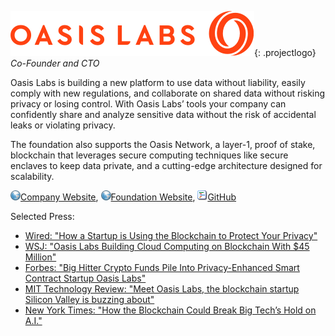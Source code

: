![Oasis Labs](/img/projects/oasislabs.png){: .projectlogo}  
*Co-Founder and CTO*

Oasis Labs is building a new platform to use data without liability, easily comply with new regulations, and collaborate on shared data without risking privacy or losing control. With Oasis Labs’ tools your company can confidently share and analyze sensitive data without the risk of accidental leaks or violating privacy.

The foundation also supports the Oasis Network, a layer-1, proof of stake, blockchain that leverages secure computing techniques like secure enclaves to keep data private, and a cutting-edge architecture designed for scalability.

[![www](/img/ico/website.png)Company Website](https://www.oasislabs.com),
[![www](/img/ico/website.png)Foundation Website](https://www.oasis-protocol.org),
[![code](/img/ico/code.png)GitHub](https://github.com/oasislabs)    

Selected Press: 

- [Wired: "How a Startup is Using the Blockchain to Protect Your Privacy"](https://www.wired.com/story/how-a-startup-is-using-the-blockchain-to-protect-your-privacy/)
- [WSJ: "Oasis Labs Building Cloud Computing on Blockchain With $45 Million"](https://www.wsj.com/articles/oasis-labs-building-cloud-computing-on-blockchain-with-45-million-1531130401)
- [Forbes: "Big Hitter Crypto Funds Pile Into Privacy-Enhanced Smart Contract Startup Oasis Labs"](https://www.forbes.com/sites/astanley/2018/07/09/big-hitter-crypto-funds-pile-into-privacy-enhanced-smart-contract-startup-oasis-labs/#66117ae044f8)
- [MIT Technology Review: "Meet Oasis Labs, the blockchain startup Silicon Valley is buzzing about"](https://www.technologyreview.com/s/611626/meet-oasis-labs-the-blockchain-startup-silicon-valley-is-buzzing-about/)
- [New York Times: "How the Blockchain Could Break Big Tech’s Hold on A.I."](https://www.nytimes.com/2018/10/20/technology/how-the-blockchain-could-break-big-techs-hold-on-ai.html)
